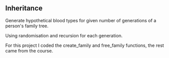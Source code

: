 ## Inheritance
Generate hypothetical blood types for given number of generations of a person's family tree. 

Using randomisation and recursion for each generation.

For this project I coded the create_family and free_family functions, the rest came from the course.
